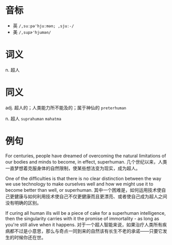 # 音标

- 英 `/,suːpə'hjuːmən; ,sjuː-/`
- 美 `/,supɚ'hjumən/`

# 词义

n. 超人


# 同义

adj. 超人的；人类能力所不能及的；属于神仙的
`preterhuman`

n. 超人
`suprahuman` `mahatma`

# 例句

For centuries, people have dreamed of overcoming the natural limitations of our bodies and minds to become, in effect, superhuman.
几个世纪以来，人类一直梦想着克服身体的自然限制，使某些想法变为现实，成为超人。

One of the difficulties is that there is no clear distinction between the way we use technology to make ourselves well and how we might use it to become better than well, or superhuman.
其中一个困难是，如何运用技术使自己更健康与如何利用技术使自己不仅更健康而且更漂亮、或者使自己成为超人之间没有明确的区别。

If curing all human ills will be a piece of cake for a superhuman intelligence, then the singularity carries with it the promise of immortality - as long as you're still alive when it happens.
对于一个超人智能来说，如果治疗人类所有疾病都不过是小意思，那么与奇点一同到来的自然该有长生不老的承诺——只要它发生的时候你还在世。


